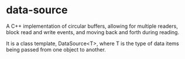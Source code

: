 # data-source
A C++ implementation of circular buffers, allowing for multiple readers, block read and write events, and moving back and forth during reading.

It is a class template, DataSource\<T\>, where T is the type of data items being passed from one object to another. 
